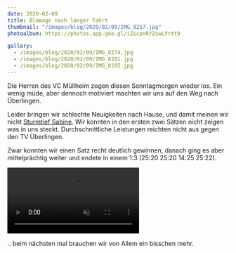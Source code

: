 ```yaml
---
date: 2020-02-09
title: Blamage nach langer Fahrt
thumbnail: "/images/blog/2020/02/09/IMG_8257.jpg"
photoalbum: https://photos.app.goo.gl/iZicpnRYZswLVrXt9

gallery:
  - /images/blog/2020/02/09/IMG_8274.jpg
  - /images/blog/2020/02/09/IMG_8201.jpg
  - /images/blog/2020/02/09/IMG_8185.jpg
---
```


Die Herren des VC Müllheim zogen diesen Sonntagmorgen wieder los. Ein wenig müde, aber dennoch motiviert machten wir uns auf den Weg nach Überlingen.

Leider bringen wir schlechte Neuigkeiten nach Hause, und damit meinen wir nicht [Sturmtief Sabine](https://www.badische-zeitung.de/hoechste-unwetterwarnstufe-fuer-teile-des-schwarzwaldes). Wir konnten in den ersten zwei Sätzen nicht zeigen was in uns steckt. Durchschnittliche Leistungen reichten nicht aus gegen den TV Überlingen.

Zwar konnten wir einen Satz recht deutlich gewinnen, danach ging es aber mittelprächtig weiter und endete in einem 1:3 (25:20 25:20 14:25 25:22).

<video muted autoplay loop><source src="/images/blog/2020/02/09/MVI_8271.MP4" type="video/mp4"></video>

.. beim nächsten mal brauchen wir von Allem ein bisschen mehr.

